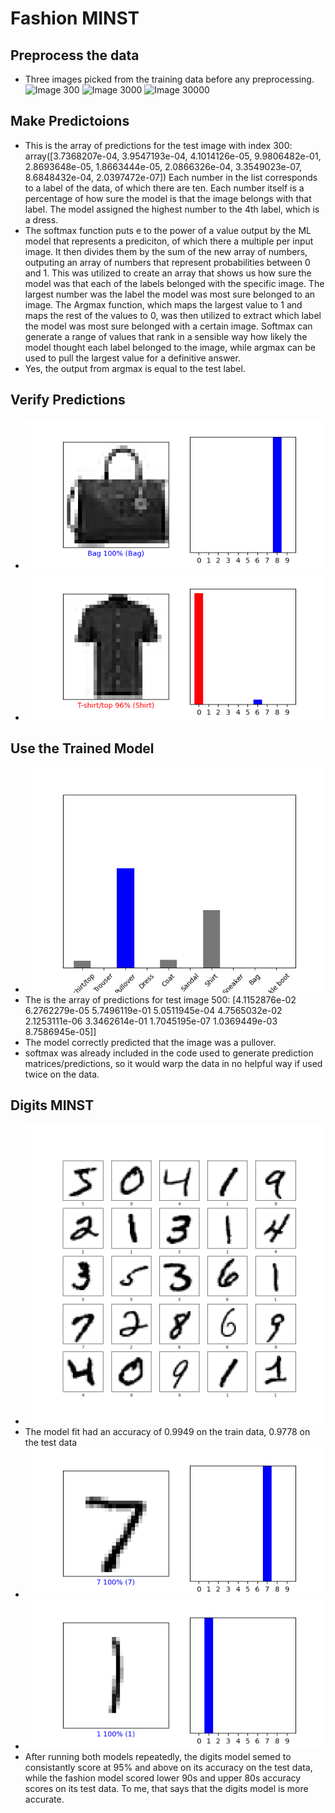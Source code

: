 # Fashion MINST
## Preprocess the data
- Three images picked from the training data before any preprocessing.
![Image 300](/images/https://github.com/DylanHartman/data310/blob/main/module1_clothing_image_preproc1.png)
![Image 3000](/images/https://github.com/DylanHartman/data310/blob/main/module1_clothing_image_preproc2.png)
![Image 30000](/images/https://github.com/DylanHartman/data310/blob/main/module1_clothing_image_preproc3.png)

## Make Predictoions
- This is the array of predictions for the test image with index 300: array([3.7368207e-04, 3.9547193e-04, 4.1014126e-05, 9.9806482e-01,
  2.8693648e-05, 1.8663444e-05, 2.0866326e-04, 3.3549023e-07,
  8.6848432e-04, 2.0397472e-07]) Each number in the list corresponds to a label of the data, of which there are ten. Each number itself is a percentage of how sure the model is that the image belongs with that label. The model assigned the highest number to the 4th label, which is a dress. 
- The softmax function puts e to the power of a value output by the ML model that represents a prediciton, of which there a multiple per input image. It then divides them by the sum of the new array of numbers, outputing an array of numbers that represent probabilities between 0 and 1. This was utilized to create an array that shows us how sure the model was that each of the labels belonged with the specific image. The largest number was the label the model was most sure belonged to an image. The Argmax function, which maps the largest value to 1 and maps the rest of the values to 0, was then utilized to extract which label the model was most sure belonged with a certain image. Softmax can generate a range of values that rank in a sensible way how likely the model thought each label belonged to the image, while argmax can be used to pull the largest value for a definitive answer.
- Yes, the output from argmax is equal to the test label.

## Verify Predictions
- ![image 30](img.png)
- ![image 40](img_1.png)

## Use the Trained Model
- ![Predictions for test image 500](img_2.png)
- The is the array of predictions for test image 500: [4.1152876e-02 6.2762279e-05 5.7496119e-01 5.0511945e-04 4.7565032e-02
  2.1253111e-06 3.3462614e-01 1.7045195e-07 1.0369449e-03 8.7586945e-05]]
- The model correctly predicted that the image was a pullover.
- softmax was already included in the code used to generate prediction matrices/predictions, so it would warp the data in no helpful way if used twice on the data.

## Digits MINST
- ![25 handwritten digits](img_4.png)
- The model fit had an accuracy of 0.9949 on the train data, 0.9778 on the test data
- ![image of a 7](img_5.png)
- ![image of a 1](img_6.png)
- After running both models repeatedly, the digits model semed to consistantly score at 95% and above on its accuracy on the test data, while the fashion model scored lower 90s and upper 80s accuracy scores on its test data. To me, that says that the digits model is more accurate.
